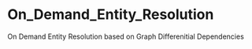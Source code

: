 # On_Demand_Entity_Resolution
On Demand Entity Resolution based on Graph Differenitial Dependencies
